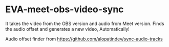 # EVA-meet-obs-video-sync

It takes the video from the OBS version and audio from Meet version.
Finds the audio offset and generates a new video, Automatically!


Audio offset finder from 
https://github.com/alopatindev/sync-audio-tracks
